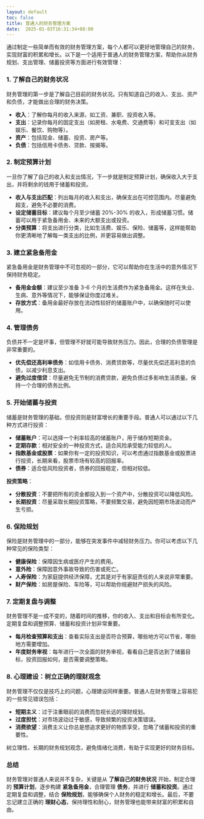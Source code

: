```yaml
---
layout: default
toc: false
title: 普通人的财务管理方案
date:  2025-01-03T16:31:34+08:00
---
```


通过制定一些简单而有效的财务管理方案，每个人都可以更好地管理自己的财务，实现财富的积累和增长。以下是一个适用于普通人的财务管理方案，帮助你从财务规划、支出管理、储蓄投资等方面进行有效管理：

<!--more-->

### 1. **了解自己的财务状况**
财务管理的第一步是了解自己目前的财务状况。只有知道自己的收入、支出、资产和负债，才能做出合理的财务决策。

- **收入**：了解你每月的收入来源，如工资、兼职、投资收入等。
- **支出**：记录你每月的固定支出（如房租、水电费、交通费等）和可变支出（如娱乐、餐饮、购物等）。
- **资产**：包括现金、储蓄、投资、房产等。
- **负债**：包括信用卡债务、贷款、按揭等。

### 2. **制定预算计划**
一旦你了解了自己的收入和支出情况，下一步就是制定预算计划，确保收入大于支出，并将剩余的钱用于储蓄和投资。

- **收入与支出匹配**：列出每月的收入和支出，确保支出在可控范围内。尽量避免超支，避免不必要的消费。
- **设定储蓄目标**：建议每个月至少储蓄 20%-30% 的收入，形成储蓄习惯。储蓄可以用于紧急备用金、未来的大额支出或投资。
- **分类预算**：将支出进行分类，比如生活费、娱乐、保险、储蓄等，这样能帮助你更清晰地了解每一类支出的比例，并更容易做出调整。

### 3. **建立紧急备用金**
紧急备用金是财务管理中不可忽视的一部分，它可以帮助你在生活中的意外情况下保持财务稳定。

- **备用金金额**：建议至少准备 3-6 个月的生活费作为紧急备用金。这样在失业、生病、意外等情况下，能够保证你度过难关。
- **存放方式**：备用金最好存放在流动性较好的储蓄账户中，以确保随时可以使用。

### 4. **管理债务**
负债并不一定是坏事，但管理不好就可能导致财务压力。因此，合理的负债管理是非常重要的。

- **优先偿还高利率债务**：如信用卡债务、消费贷款等，尽量优先偿还高利息的负债，以减少利息支出。
- **避免过度借贷**：尽量避免无节制的消费贷款，避免负债过多影响生活质量。保持一个合理的债务比例。

### 5. **开始储蓄与投资**
储蓄是财务管理的基础，但投资则是财富增长的重要手段。普通人可以通过以下几种方式进行投资：

- **储蓄账户**：可以选择一个利率较高的储蓄账户，用于储存短期资金。
- **定期存款**：相对安全的一种投资方式，适合风险承受能力较低的人。
- **指数基金或股票**：如果你有一定的投资知识，可以考虑通过指数基金或股票进行投资，长期来看，股票市场有较高的回报率。
- **债券**：适合低风险投资者，债券的回报稳定，但相对较低。

**投资策略**：
- **分散投资**：不要把所有的资金都投入到一个资产中，分散投资可以降低风险。
- **长期投资**：尽量采取长期投资策略，不要频繁交易，避免因短期市场波动而产生亏损。

### 6. **保险规划**
保险是财务管理中的一部分，能够在突发事件中减轻财务压力。你可以考虑以下几种常见的保险类型：

- **健康保险**：保障因生病或医疗产生的费用。
- **意外险**：保障因意外事故导致的伤害或死亡。
- **人寿保险**：为家庭提供经济保障，尤其是对于有家庭责任的人来说非常重要。
- **财产保险**：如房屋保险、车险等，可以帮助你规避财产损失的风险。

### 7. **定期复盘与调整**
财务管理不是一成不变的，随着时间的推移，你的收入、支出和目标会有所变化。定期复盘和调整预算、储蓄和投资计划非常重要。

- **每月检查预算和支出**：查看实际支出是否符合预算，哪些地方可以节省，哪些地方需要增加。
- **年度财务审视**：每年进行一次全面的财务审视，看看自己是否达到了储蓄目标，投资回报如何，是否需要调整策略。

### 8. **心理建设：树立正确的理财观念**
财务管理不仅仅是技巧上的问题，心理建设同样重要。普通人在财务管理上容易犯的一些常见错误包括：
- **短期主义**：过于注重眼前的消费而忽视长远的理财规划。
- **过度担忧**：对市场波动过于敏感，导致频繁的投资决策错误。
- **消费欲望**：消费主义让你总是想追求更好的物质享受，忽略了储蓄和投资的重要性。

树立理性、长期的财务规划观念，避免情绪化消费，有助于实现更好的财务目标。

### 总结
财务管理对普通人来说并不复杂，关键是从 **了解自己的财务状况** 开始，制定合理的 **预算计划**，逐步构建 **紧急备用金**，合理管理 **债务**，并进行 **储蓄和投资**。通过定期复盘和调整，结合 **保险规划**，能够确保个人财务的稳定和增长。最后，不要忘记建立正确的 **理财心态**，保持理性和耐心，财务管理也能带来财富的积累和自由。

